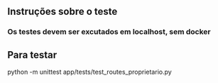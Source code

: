 ## Instruções sobre o teste
### Os testes devem ser excutados em localhost, sem docker

## Para testar 
python -m unittest app/tests/test_routes_proprietario.py

